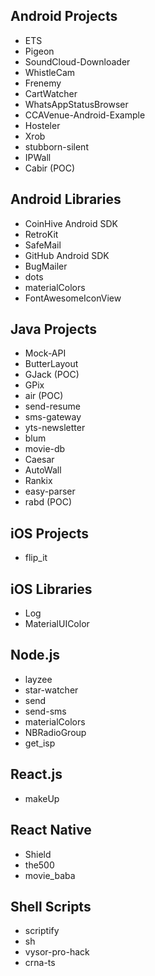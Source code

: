 ## Android Projects
- ETS
- Pigeon
- SoundCloud-Downloader
- WhistleCam
- Frenemy
- CartWatcher
- WhatsAppStatusBrowser
- CCAVenue-Android-Example
- Hosteler
- Xrob
- stubborn-silent
- IPWall
- Cabir (POC)


## Android Libraries
- CoinHive Android SDK
- RetroKit
- SafeMail
- GitHub Android SDK
- BugMailer
- dots
- materialColors
- FontAwesomeIconView


## Java Projects
- Mock-API
- ButterLayout
- GJack (POC)
- GPix
- air (POC)
- send-resume
- sms-gateway
- yts-newsletter
- blum
- movie-db
- Caesar
- AutoWall
- Rankix
- easy-parser 
- rabd (POC)


## iOS Projects
- flip_it

## iOS Libraries
- Log
- MaterialUIColor


## Node.js
- layzee
- star-watcher
- send
- send-sms
- materialColors
- NBRadioGroup
- get_isp

## React.js
- makeUp

## React Native
- Shield
- the500
- movie_baba
 

## Shell Scripts
- scriptify
- sh
- vysor-pro-hack
- crna-ts



